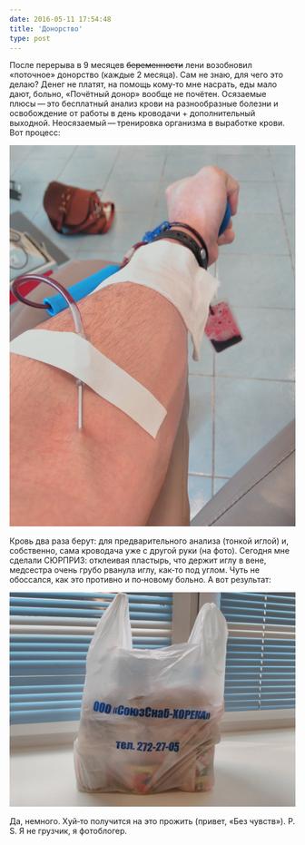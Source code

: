 ```yaml
---
date: 2016-05-11 17:54:48
title: 'Донорство'
type: post
---
```


После перерыва в 9 месяцев ~~беременности~~ лени возобновил «поточное» донорство (каждые 2 месяца). Сам не знаю, для
чего это делаю? Денег не платят, на помощь кому‐то мне насрать, еды мало дают, больно, «Почётный донор» вообще не
почётен. Осязаемые плюсы — это бесплатный анализ крови на разнообразные болезни и освобождение от работы в день
кроводачи + дополнительный выходной. Неосязаемый — тренировка организма в выработке крови. Вот процесс:

![Рука](ruka.jpg)

Кровь два раза берут: для предварительного анализа (тонкой иглой) и, собственно, сама кроводача уже с другой руки (на
фото). Сегодня мне сделали СЮРПРИЗ: отклеивая пластырь, что держит иглу в вене, медсестра очень грубо рванула иглу,
как‐то под углом. Чуть не обоссался, как это противно и по‐новому больно. А вот результат:

![Пакет](paket.jpg)

Да, немного. Хуй‐то получится на это прожить (привет, «Без чувств»). P. S. Я не грузчик, я фотоблогер.
